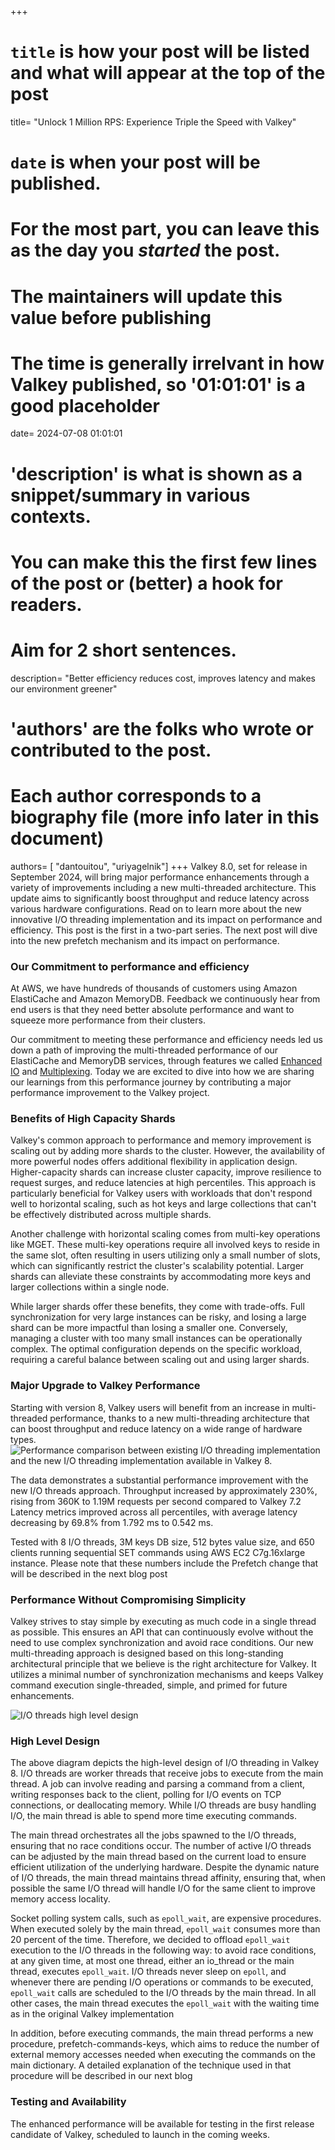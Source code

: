 +++
# `title` is how your post will be listed and what will appear at the top of the post
title= "Unlock 1 Million RPS: Experience Triple the Speed with Valkey"
# `date` is when your post will be published.
# For the most part, you can leave this as the day you _started_ the post.
# The maintainers will update this value before publishing
# The time is generally irrelvant in how Valkey published, so '01:01:01' is a good placeholder
date= 2024-07-08 01:01:01
# 'description' is what is shown as a snippet/summary in various contexts.
# You can make this the first few lines of the post or (better) a hook for readers.
# Aim for 2 short sentences.
description= "Better efficiency reduces cost, improves latency and makes our environment greener"
# 'authors' are the folks who wrote or contributed to the post.
# Each author corresponds to a biography file (more info later in this document)
authors= [ "dantouitou", "uriyagelnik"]
+++
Valkey 8.0, set for release in September 2024, will bring major performance enhancements through a variety of improvements including a new multi-threaded architecture.
This update aims to significantly boost throughput and reduce latency across various hardware configurations.
Read on to learn more about the new innovative I/O threading implementation and its impact on performance and efficiency.
This post is the first in a two-part series. The next post will dive into the new prefetch mechanism and its impact on performance.

### Our Commitment to performance and efficiency
At AWS, we have hundreds of thousands of customers using Amazon ElastiCache and Amazon MemoryDB.
Feedback we continuously hear from end users is that they need better absolute performance and want to squeeze more performance from their clusters.

Our commitment to meeting these performance and efficiency needs led us down a path of improving the multi-threaded performance of our ElastiCache and MemoryDB services, through features we called [Enhanced IO](https://aws.amazon.com/blogs/database/boosting-application-performance-and-reducing-costs-with-amazon-elasticache-for-redis/) and [Multiplexing](https://aws.amazon.com/blogs/database/enhanced-io-multiplexing-for-amazon-elasticache-for-redis/).
Today we are excited to dive into how we are sharing our learnings from this performance journey by contributing a major performance improvement to the Valkey project.

### Benefits of High Capacity Shards

Valkey's common approach to performance and memory improvement is scaling out by adding more shards to the cluster.
However, the availability of more powerful nodes offers additional flexibility in application design.
Higher-capacity shards can increase cluster capacity, improve resilience to request surges, and reduce latencies at high percentiles.
This approach is particularly beneficial for Valkey users with workloads that don't respond well to horizontal scaling, such as hot keys and large collections that can't be effectively distributed across multiple shards.

Another challenge with horizontal scaling comes from multi-key operations like MGET.
These multi-key operations require all involved keys to reside in the same slot, often resulting in users utilizing only a small number of slots, which can significantly restrict the cluster's scalability potential.
Larger shards can alleviate these constraints by accommodating more keys and larger collections within a single node.

While larger shards offer these benefits, they come with trade-offs.
Full synchronization for very large instances can be risky, and losing a large shard can be more impactful than losing a smaller one.
Conversely, managing a cluster with too many small instances can be operationally complex.
The optimal configuration depends on the specific workload, requiring a careful balance between scaling out and using larger shards.

### Major Upgrade to Valkey Performance
Starting with version 8, Valkey users will benefit from an increase in multi-threaded performance, thanks to a new multi-threading architecture that can boost throughput and reduce latency on a wide range of hardware types.
![Performance comparison between existing I/O threading implementation and the new I/O threading implementation available in Valkey 8.](/assets/media/pictures/performance_comparison.png)

The data demonstrates a substantial performance improvement with the new I/O threads approach.
Throughput increased by approximately 230%, rising from 360K to 1.19M requests per second compared to Valkey 7.2
Latency metrics improved across all percentiles, with average latency decreasing by 69.8% from 1.792 ms to 0.542 ms.

Tested with 8 I/O threads, 3M keys DB size, 512 bytes value size, and 650 clients running sequential SET commands using AWS EC2 C7g.16xlarge instance.
Please note that these numbers include the Prefetch change that will be described in the next blog post

### Performance Without Compromising Simplicity

Valkey strives to stay simple by executing as much code in a single thread as possible.
This ensures an API that can continuously evolve without the need to use complex synchronization and avoid race conditions.
Our new multi-threading approach is designed based on this long-standing architectural principle that we believe is the right architecture for Valkey.
It utilizes a minimal number of synchronization mechanisms and keeps Valkey command execution single-threaded, simple, and primed for future enhancements.

![I/O threads high level design](/assets/media/pictures/io_threads.png)

### High Level Design 
The above diagram depicts the high-level design of I/O threading in Valkey 8.
I/O threads are worker threads that receive jobs to execute from the main thread. 
A job can involve reading and parsing a command from a client, writing responses back to the client, polling for I/O events on TCP connections, or deallocating memory.
While I/O threads are busy handling I/O, the main thread is able to spend more time executing commands. 

The main thread orchestrates all the jobs spawned to the I/O threads, ensuring that no race conditions occur. 
The number of active I/O threads can be adjusted by the main thread based on the current load to ensure efficient utilization of the underlying hardware. 
Despite the dynamic nature of I/O threads, the main thread maintains thread affinity, ensuring that, when possible the same I/O thread will handle I/O for the same client to improve memory access locality. 

Socket polling system calls, such as `epoll_wait`, are expensive procedures. 
When executed solely by the main thread, `epoll_wait` consumes more than 20 percent of the time. 
Therefore, we decided to offload `epoll_wait` execution to the I/O threads in the following way: to avoid race conditions, at any given time, at most one thread, either an io_thread or the main thread, executes `epoll_wait`. 
I/O threads never sleep on `epoll`, and whenever there are pending I/O operations or commands to be executed, `epoll_wait` calls are scheduled to the I/O threads by the main thread. 
In all other cases, the main thread executes the `epoll_wait` with the waiting time as in the original Valkey implementation

In addition, before executing commands, the main thread performs a new procedure, prefetch-commands-keys, which aims to reduce the number of external memory accesses needed when executing the commands on the main dictionary. A detailed explanation of the technique used in that procedure will be described in our next blog
### Testing and Availability
The enhanced performance will be available for testing in the first release candidate of Valkey, scheduled to launch in the coming weeks.
